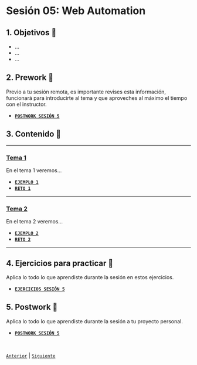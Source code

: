 # Sesión 05: Web Automation

<div>

## 1. Objetivos :dart:

- ...
- ...
- ...

## 2. Prework :notebook_with_decorative_cover:

Previo a tu sesión remota, es importante revises esta información, funcionará para introducirte al tema y que aproveches al máximo el tiempo con el instructor.

- [**`POSTWORK SESIÓN 5`**](Postwork/Readme.md)

## 3. Contenido :blue_book:

---

### <ins>Tema 1</ins>

En el tema 1 veremos...

- [**`EJEMPLO 1`**](Ejemplo-01/Readme.md)
- [**`RETO 1`**](Reto-01/Readme.md)

---

### <ins>Tema 2</ins>

En el tema 2 veremos...

- [**`EJEMPLO 2`**](Ejemplo-02/Readme.md)
- [**`RETO 2`**](Reto-02/Readme.md)

---

## 4. Ejercicios para practicar :hammer:

Aplica lo todo lo que aprendiste durante la sesión en estos ejercicios. 

- [**`EJERCICIOS SESIÓN 5`**](Ejercicios/Readme.md)

## 5. Postwork :memo:
Aplica lo todo lo que aprendiste durante la sesión a tu proyecto personal.

- [**`POSTWORK SESIÓN 5`**](Postwork/Readme.md)

<br>

[`Anterior`](../Session-04/README.md) | [`Siguiente`](../Session-06/README.md)

</div>
